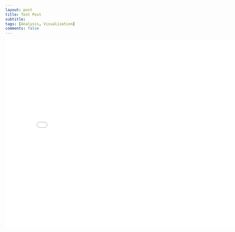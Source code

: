```yaml
---
layout: post
title: Test Post
subtitle:
tags: [Analysis, Visualization]
comments: false
---
```




<iframe src="/pages/RealEstate.html" style="width: 800px; height: 600px; border: 3px"></iframe>
